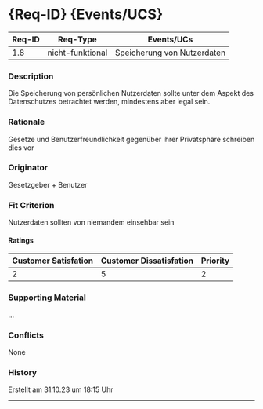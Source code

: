# {Req-ID} {Events/UCS}

| Req-ID | Req-Type | Events/UCs |
|--------|----------|------------|
| 1.8    | nicht-funktional | Speicherung von Nutzerdaten |

### Description
Die Speicherung von persönlichen Nutzerdaten sollte unter dem Aspekt des Datenschutzes betrachtet werden, mindestens aber legal sein.

### Rationale
Gesetze und Benutzerfreundlichkeit gegenüber ihrer Privatsphäre schreiben dies vor

### Originator
Gesetzgeber + Benutzer

### Fit Criterion
Nutzerdaten sollten von niemandem einsehbar sein

#### Ratings
| Customer Satisfation | Customer Dissatisfation | Priority |
|----------------------|-------------------------|----------|
| 2                    | 5                       | 2        |

### Supporting Material
...

### Conflicts
None

### History
Erstellt am 31.10.23 um 18:15 Uhr

---
